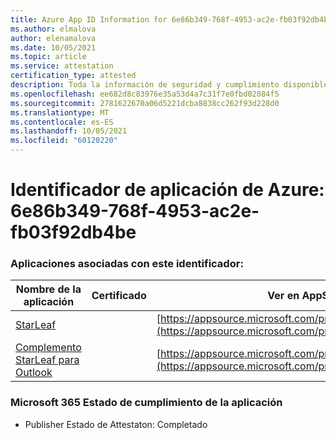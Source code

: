 ```yaml
---
title: Azure App ID Information for 6e86b349-768f-4953-ac2e-fb03f92db4be
ms.author: elmalova
author: elenamalova
ms.date: 10/05/2021
ms.topic: article
ms.service: attestation
certification_type: attested
description: Toda la información de seguridad y cumplimiento disponible para 6e86b349-768f-4953-ac2e-fb03f92db4be.
ms.openlocfilehash: ee682d8c83976e35a53d4a7c31f7e0fbd02084f5
ms.sourcegitcommit: 2781622670a06d5221dcba8838cc262f93d228d0
ms.translationtype: MT
ms.contentlocale: es-ES
ms.lasthandoff: 10/05/2021
ms.locfileid: "60120220"
---
```

# <a name="azure-app-id-6e86b349-768f-4953-ac2e-fb03f92db4be"></a>Identificador de aplicación de Azure: 6e86b349-768f-4953-ac2e-fb03f92db4be


### <a name="apps-associated-with-this-id"></a>Aplicaciones asociadas con este identificador:
| **Nombre de la aplicación** | **Certificado** | **Ver en AppSource** |
|--------------|---------------|-----------------------|
| [StarLeaf](https://docs.microsoft.com/microsoft-365-app-certification/forward/WA200000185) |  | [https://appsource.microsoft.com/product/office/WA200000185](https://appsource.microsoft.com/product/office/WA200000185) |
| [Complemento StarLeaf para Outlook](https://docs.microsoft.com/microsoft-365-app-certification/forward/WA104381343) |  | [https://appsource.microsoft.com/product/office/WA104381343](https://appsource.microsoft.com/product/office/WA104381343) |

### <a name="microsoft-365-app-compliance-status"></a>Microsoft 365 Estado de cumplimiento de la aplicación
- Publisher Estado de Attestaton: Completado
